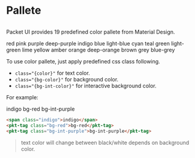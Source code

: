 # Pallete

<div id="pallete" style="margin: 2rem 0;">
    <div class="row">
        <div class="bg-int-red"></div>
        <div class="bg-int-pink"></div>
        <div class="bg-int-purple"></div>
        <div class="bg-int-deep-purple"></div>
    </div>
    <div class="row">
        <div class="bg-int-indigo"></div>
        <div class="bg-int-blue"></div>
        <div class="bg-int-light-blue"></div>
        <div class="bg-int-cyan"></div>
    </div>
    <div class="row">
        <div class="bg-int-teal"></div>
        <div class="bg-int-green"></div>
        <div class="bg-int-light-green"></div>
        <div class="bg-int-lime"></div>
    </div>
    <div class="row">
        <div class="bg-int-yellow"></div>
        <div class="bg-int-amber"></div>
        <div class="bg-int-orange"></div>
        <div class="bg-int-deep-orange"></div>
    </div>
    <div class="row">
        <div class="bg-int-brown"></div>
        <div class="bg-int-grey"></div>
        <div class="bg-int-blue-grey"></div>
        <div class="bg-int-black"></div>
    </div>
</div>

Packet UI provides 19 predefined color pallete from Material Design.

<div id="badge">
    <pkt-badge class="bg-red">red</pkt-badge>
    <pkt-badge class="bg-pink">pink</pkt-badge>
    <pkt-badge class="bg-purple">purple</pkt-badge>
    <pkt-badge class="bg-deep-purple">deep-purple</pkt-badge>
    <pkt-badge class="bg-indigo">indigo</pkt-badge>
    <pkt-badge class="bg-blue">blue</pkt-badge>
    <pkt-badge class="bg-light-blue">light-blue</pkt-badge>
    <pkt-badge class="bg-cyan">cyan</pkt-badge>
    <pkt-badge class="bg-teal">teal</pkt-badge>
    <pkt-badge class="bg-green">green</pkt-badge>
    <pkt-badge class="bg-light-green">light-green</pkt-badge>
    <pkt-badge class="bg-lime">lime</pkt-badge>
    <pkt-badge class="bg-yellow">yellow</pkt-badge>
    <pkt-badge class="bg-amber">amber</pkt-badge>
    <pkt-badge class="bg-orange">orange</pkt-badge>
    <pkt-badge class="bg-deep-orange">deep-orange</pkt-badge>
    <pkt-badge class="bg-brown">brown</pkt-badge>
    <pkt-badge class="bg-grey">grey</pkt-badge>
    <pkt-badge class="bg-blue-grey">blue-grey</pkt-badge>
</div>

To use color pallete, just apply predefined css class following.
- `class="{color}"` for text color.
- `class="{bg-color}"` for background color.
- `class="{bg-int-color}"` for interactive background color.

For example:

<span class="indigo">indigo</span>
<pkt-tag class="bg-red">bg-red</pkt-tag>
<pkt-tag class="bg-int-purple">bg-int-purple</pkt-tag>

```html
<span class="indigo">indigo</span>
<pkt-tag class="bg-red">bg-red</pkt-tag>
<pkt-tag class="bg-int-purple">bg-int-purple</pkt-tag>
```

> text color will change between black/white depends on background color.
